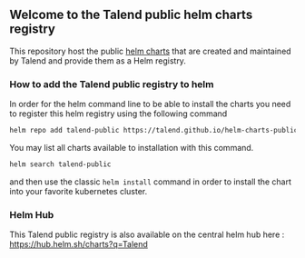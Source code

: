 ## Welcome to the Talend public helm charts registry

This repository host the public [helm charts](https://helm.sh/) that are created and maintained by Talend and provide them as a Helm registry.


### How to add the Talend public registry to helm

In order for the helm command line to be able to install the charts you need to register this helm registry using the following command

```bash
helm repo add talend-public https://talend.github.io/helm-charts-public
```

You may list all charts available to installation with this command.
```bash
helm search talend-public
```

and then use the classic `helm install` command in order to install the chart into your favorite kubernetes cluster.


### Helm Hub
This Talend public registry is also available on the central helm hub here : https://hub.helm.sh/charts?q=Talend
